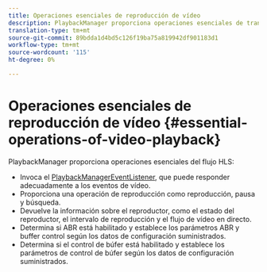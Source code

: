 ```yaml
---
title: Operaciones esenciales de reproducción de vídeo
description: PlaybackManager proporciona operaciones esenciales de transmisión por secuencias HLS
translation-type: tm+mt
source-git-commit: 89bdda1d4bd5c126f19ba75a819942df901183d1
workflow-type: tm+mt
source-wordcount: '115'
ht-degree: 0%

---
```



# Operaciones esenciales de reproducción de vídeo {#essential-operations-of-video-playback}

PlaybackManager proporciona operaciones esenciales del flujo HLS:

* Invoca el [PlaybackManagerEventListener](https://help.adobe.com/en_US/primetime/api/reference_implementation/android/javadoc/com/adobe/primetime/reference/manager/PlaybackManager.PlaybackManagerEventListener.html), que puede responder adecuadamente a los eventos de vídeo.
* Proporciona una operación de reproducción como reproducción, pausa y búsqueda.
* Devuelve la información sobre el reproductor, como el estado del reproductor, el intervalo de reproducción y el flujo de vídeo en directo.
* Determina si ABR está habilitado y establece los parámetros ABR y buffer control según los datos de configuración suministrados.
* Determina si el control de búfer está habilitado y establece los parámetros de control de búfer según los datos de configuración suministrados.